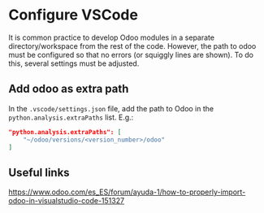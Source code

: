 # Configure VSCode
It is common practice to develop Odoo modules in a separate directory/workspace from the rest of the code. 
However, the path to odoo must be configured so that no errors (or squiggly lines are shown). To do this, several settings must be adjusted. 

## Add odoo as extra path
In the `.vscode/settings.json` file, add the path to Odoo in the `python.analysis.extraPaths` list. E.g.:
```json
"python.analysis.extraPaths": [
    "~/odoo/versions/<version_number>/odoo"
]
```

## Useful links
https://www.odoo.com/es_ES/forum/ayuda-1/how-to-properly-import-odoo-in-visualstudio-code-151327
